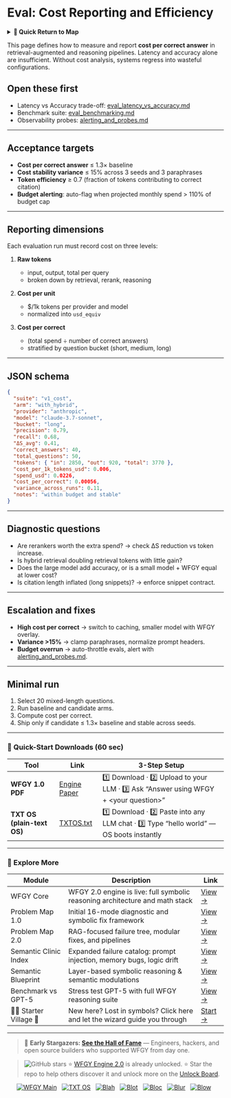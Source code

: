 # Eval: Cost Reporting and Efficiency

<details>
  <summary><strong>🧭 Quick Return to Map</strong></summary>

<br>

  > You are in a sub-page of **Eval**.  
  > To reorient, go back here:  
  >
  > - [**Eval** — model evaluation and benchmarking](./README.md)  
  > - [**WFGY Global Fix Map** — main Emergency Room, 300+ structured fixes](../README.md)  
  > - [**WFGY Problem Map 1.0** — 16 reproducible failure modes](../../README.md)  
  >
  > Think of this page as a desk within a ward.  
  > If you need the full triage and all prescriptions, return to the Emergency Room lobby.
</details>


This page defines how to measure and report **cost per correct answer** in retrieval-augmented and reasoning pipelines. Latency and accuracy alone are insufficient. Without cost analysis, systems regress into wasteful configurations.

## Open these first

* Latency vs Accuracy trade-off: [eval\_latency\_vs\_accuracy.md](https://github.com/onestardao/WFGY/blob/main/ProblemMap/GlobalFixMap/Eval/eval_latency_vs_accuracy.md)
* Benchmark suite: [eval\_benchmarking.md](https://github.com/onestardao/WFGY/blob/main/ProblemMap/GlobalFixMap/Eval/eval_benchmarking.md)
* Observability probes: [alerting\_and\_probes.md](https://github.com/onestardao/WFGY/blob/main/ProblemMap/GlobalFixMap/Eval_Observability/alerting_and_probes.md)

---

## Acceptance targets

* **Cost per correct answer** ≤ 1.3× baseline
* **Cost stability variance** ≤ 15% across 3 seeds and 3 paraphrases
* **Token efficiency** ≥ 0.7 (fraction of tokens contributing to correct citation)
* **Budget alerting**: auto-flag when projected monthly spend > 110% of budget cap

---

## Reporting dimensions

Each evaluation run must record cost on three levels:

1. **Raw tokens**

   * input, output, total per query
   * broken down by retrieval, rerank, reasoning

2. **Cost per unit**

   * \$/1k tokens per provider and model
   * normalized into `usd_equiv`

3. **Cost per correct**

   * (total spend ÷ number of correct answers)
   * stratified by question bucket (short, medium, long)

---

## JSON schema

```json
{
  "suite": "v1_cost",
  "arm": "with_hybrid",
  "provider": "anthropic",
  "model": "claude-3.7-sonnet",
  "bucket": "long",
  "precision": 0.79,
  "recall": 0.68,
  "ΔS_avg": 0.41,
  "correct_answers": 40,
  "total_questions": 50,
  "tokens": { "in": 2850, "out": 920, "total": 3770 },
  "cost_per_1k_tokens_usd": 0.006,
  "spend_usd": 0.0226,
  "cost_per_correct": 0.00056,
  "variance_across_runs": 0.11,
  "notes": "within budget and stable"
}
```

---

## Diagnostic questions

* Are rerankers worth the extra spend? → check ΔS reduction vs token increase.
* Is hybrid retrieval doubling retrieval tokens with little gain?
* Does the large model add accuracy, or is a small model + WFGY equal at lower cost?
* Is citation length inflated (long snippets)? → enforce snippet contract.

---

## Escalation and fixes

* **High cost per correct** → switch to caching, smaller model with WFGY overlay.
* **Variance >15%** → clamp paraphrases, normalize prompt headers.
* **Budget overrun** → auto-throttle evals, alert with [alerting\_and\_probes.md](https://github.com/onestardao/WFGY/blob/main/ProblemMap/GlobalFixMap/Eval_Observability/alerting_and_probes.md).

---

## Minimal run

1. Select 20 mixed-length questions.
2. Run baseline and candidate arms.
3. Compute cost per correct.
4. Ship only if candidate ≤ 1.3× baseline and stable across seeds.

---

### 🔗 Quick-Start Downloads (60 sec)

| Tool                       | Link                                                                                                                                       | 3-Step Setup                                                                             |
| -------------------------- | ------------------------------------------------------------------------------------------------------------------------------------------ | ---------------------------------------------------------------------------------------- |
| **WFGY 1.0 PDF**           | [Engine Paper](https://github.com/onestardao/WFGY/blob/main/I_am_not_lizardman/WFGY_All_Principles_Return_to_One_v1.0_PSBigBig_Public.pdf) | 1️⃣ Download · 2️⃣ Upload to your LLM · 3️⃣ Ask “Answer using WFGY + \<your question>”   |
| **TXT OS (plain-text OS)** | [TXTOS.txt](https://github.com/onestardao/WFGY/blob/main/OS/TXTOS.txt)                                                                     | 1️⃣ Download · 2️⃣ Paste into any LLM chat · 3️⃣ Type “hello world” — OS boots instantly |

---

### 🧭 Explore More

| Module                   | Description                                                                  | Link                                                                                               |
| ------------------------ | ---------------------------------------------------------------------------- | -------------------------------------------------------------------------------------------------- |
| WFGY Core                | WFGY 2.0 engine is live: full symbolic reasoning architecture and math stack | [View →](https://github.com/onestardao/WFGY/tree/main/core/README.md)                              |
| Problem Map 1.0          | Initial 16-mode diagnostic and symbolic fix framework                        | [View →](https://github.com/onestardao/WFGY/tree/main/ProblemMap/README.md)                        |
| Problem Map 2.0          | RAG-focused failure tree, modular fixes, and pipelines                       | [View →](https://github.com/onestardao/WFGY/blob/main/ProblemMap/rag-architecture-and-recovery.md) |
| Semantic Clinic Index    | Expanded failure catalog: prompt injection, memory bugs, logic drift         | [View →](https://github.com/onestardao/WFGY/blob/main/ProblemMap/SemanticClinicIndex.md)           |
| Semantic Blueprint       | Layer-based symbolic reasoning & semantic modulations                        | [View →](https://github.com/onestardao/WFGY/tree/main/SemanticBlueprint/README.md)                 |
| Benchmark vs GPT-5       | Stress test GPT-5 with full WFGY reasoning suite                             | [View →](https://github.com/onestardao/WFGY/tree/main/benchmarks/benchmark-vs-gpt5/README.md)      |
| 🧙‍♂️ Starter Village 🏡 | New here? Lost in symbols? Click here and let the wizard guide you through   | [Start →](https://github.com/onestardao/WFGY/blob/main/StarterVillage/README.md)                   |

---

> 👑 **Early Stargazers: [See the Hall of Fame](https://github.com/onestardao/WFGY/tree/main/stargazers)** —
> Engineers, hackers, and open source builders who supported WFGY from day one.

> <img src="https://img.shields.io/github/stars/onestardao/WFGY?style=social" alt="GitHub stars"> ⭐ [WFGY Engine 2.0](https://github.com/onestardao/WFGY/blob/main/core/README.md) is already unlocked. ⭐ Star the repo to help others discover it and unlock more on the [Unlock Board](https://github.com/onestardao/WFGY/blob/main/STAR_UNLOCKS.md).

<div align="center">

[![WFGY Main](https://img.shields.io/badge/WFGY-Main-red?style=flat-square)](https://github.com/onestardao/WFGY)
 
[![TXT OS](https://img.shields.io/badge/TXT%20OS-Reasoning%20OS-orange?style=flat-square)](https://github.com/onestardao/WFGY/tree/main/OS)
 
[![Blah](https://img.shields.io/badge/Blah-Semantic%20Embed-yellow?style=flat-square)](https://github.com/onestardao/WFGY/tree/main/OS/BlahBlahBlah)
 
[![Blot](https://img.shields.io/badge/Blot-Persona%20Core-green?style=flat-square)](https://github.com/onestardao/WFGY/tree/main/OS/BlotBlotBlot)
 
[![Bloc](https://img.shields.io/badge/Bloc-Reasoning%20Compiler-blue?style=flat-square)](https://github.com/onestardao/WFGY/tree/main/OS/BlocBlocBloc)
 
[![Blur](https://img.shields.io/badge/Blur-Text2Image%20Engine-navy?style=flat-square)](https://github.com/onestardao/WFGY/tree/main/OS/BlurBlurBlur)
 
[![Blow](https://img.shields.io/badge/Blow-Game%20Logic-purple?style=flat-square)](https://github.com/onestardao/WFGY/tree/main/OS/BlowBlowBlow)
 

</div>
